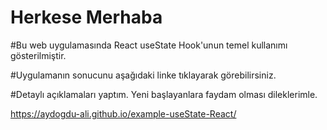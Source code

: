 # Herkese Merhaba

#Bu web uygulamasında React useState Hook'unun temel kullanımı gösterilmiştir.

#Uygulamanın sonucunu aşağıdaki linke tıklayarak görebilirsiniz.

#Detaylı açıklamaları yaptım. Yeni başlayanlara faydam olması dileklerimle.


https://aydogdu-ali.github.io/example-useState-React/


